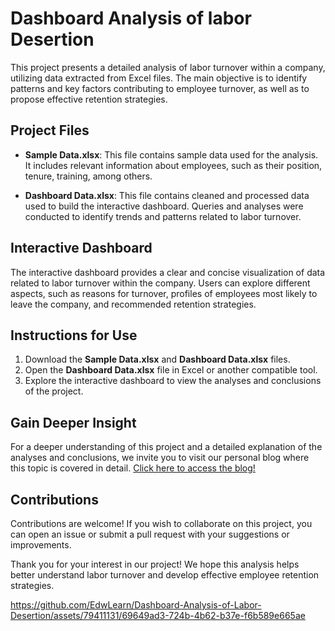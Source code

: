 # Dashboard Analysis of labor Desertion

This project presents a detailed analysis of labor turnover within a company, utilizing data extracted from Excel files. The main objective is to identify patterns and key factors contributing to employee turnover, as well as to propose effective retention strategies.

## Project Files

- **Sample Data.xlsx**: This file contains sample data used for the analysis. It includes relevant information about employees, such as their position, tenure, training, among others.

- **Dashboard Data.xlsx**: This file contains cleaned and processed data used to build the interactive dashboard. Queries and analyses were conducted to identify trends and patterns related to labor turnover.

## Interactive Dashboard

The interactive dashboard provides a clear and concise visualization of data related to labor turnover within the company. Users can explore different aspects, such as reasons for turnover, profiles of employees most likely to leave the company, and recommended retention strategies.

## Instructions for Use

1. Download the **Sample Data.xlsx** and **Dashboard Data.xlsx** files.
2. Open the **Dashboard Data.xlsx** file in Excel or another compatible tool.
3. Explore the interactive dashboard to view the analyses and conclusions of the project.

## Gain Deeper Insight

For a deeper understanding of this project and a detailed explanation of the analyses and conclusions, we invite you to visit our personal blog where this topic is covered in detail. [Click here to access the blog!](https://edwlearn.super.site/projects/dashboard-analysis-of-labor-desertion)

## Contributions

Contributions are welcome! If you wish to collaborate on this project, you can open an issue or submit a pull request with your suggestions or improvements.

Thank you for your interest in our project! We hope this analysis helps better understand labor turnover and develop effective employee retention strategies.


https://github.com/EdwLearn/Dashboard-Analysis-of-Labor-Desertion/assets/79411131/69649ad3-724b-4b62-b37e-f6b589e665ae


